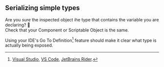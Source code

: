 ## Serializing simple types
Are you *sure* the inspected object ihe type that contains the variable you are declaring? 👀  
Check that your Component or Scriptable Object is the same.  

Using your IDE's Go To Definition[^1] feature should make it clear what type is actually being exposed.  

[^1]: [Visual Studio](https://docs.microsoft.com/en-us/visualstudio/ide/go-to-and-peek-definition?view=vs-2019), [VS Code](https://code.visualstudio.com/Docs/editor/editingevolved#_go-to-definition), [JetBrains Rider](https://www.jetbrains.com/help/rider/Navigation_and_Search__Go_to_Declaration.html). 
